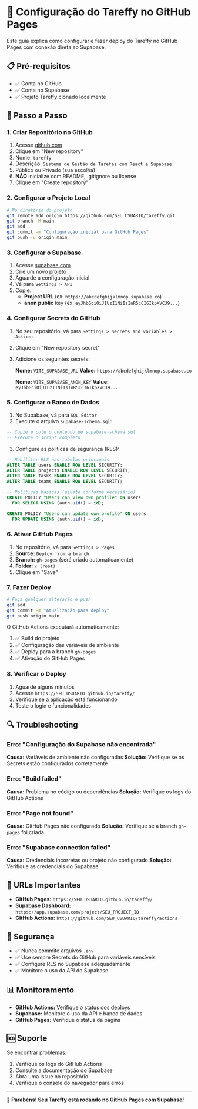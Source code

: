 # 🚀 Configuração do Tareffy no GitHub Pages

Este guia explica como configurar e fazer deploy do Tareffy no GitHub Pages com conexão direta ao Supabase.

## 📋 Pré-requisitos

- ✅ Conta no GitHub
- ✅ Conta no Supabase
- ✅ Projeto Tareffy clonado localmente

## 🔧 Passo a Passo

### 1. Criar Repositório no GitHub

1. Acesse [github.com](https://github.com)
2. Clique em "New repository"
3. Nome: `tareffy`
4. Descrição: `Sistema de Gestão de Tarefas com React e Supabase`
5. Público ou Privado (sua escolha)
6. **NÃO** inicialize com README, .gitignore ou license
7. Clique em "Create repository"

### 2. Configurar o Projeto Local

```bash
# No diretório do projeto
git remote add origin https://github.com/SEU_USUARIO/tareffy.git
git branch -M main
git add .
git commit -m "Configuração inicial para GitHub Pages"
git push -u origin main
```

### 3. Configurar o Supabase

1. Acesse [supabase.com](https://supabase.com)
2. Crie um novo projeto
3. Aguarde a configuração inicial
4. Vá para `Settings > API`
5. Copie:
   - **Project URL** (ex: `https://abcdefghijklmnop.supabase.co`)
   - **anon public** key (ex: `eyJhbGciOiJIUzI1NiIsInR5cCI6IkpXVCJ9...`)

### 4. Configurar Secrets do GitHub

1. No seu repositório, vá para `Settings > Secrets and variables > Actions`
2. Clique em "New repository secret"
3. Adicione os seguintes secrets:

   **Nome:** `VITE_SUPABASE_URL`
   **Value:** `https://abcdefghijklmnop.supabase.co`

   **Nome:** `VITE_SUPABASE_ANON_KEY`
   **Value:** `eyJhbGciOiJIUzI1NiIsInR5cCI6IkpXVCJ9...`

### 5. Configurar o Banco de Dados

1. No Supabase, vá para `SQL Editor`
2. Execute o arquivo `supabase-schema.sql`:

```sql
-- Copie e cole o conteúdo de supabase-schema.sql
-- Execute o script completo
```

3. Configure as políticas de segurança (RLS):

```sql
-- Habilitar RLS nas tabelas principais
ALTER TABLE users ENABLE ROW LEVEL SECURITY;
ALTER TABLE projects ENABLE ROW LEVEL SECURITY;
ALTER TABLE tasks ENABLE ROW LEVEL SECURITY;
ALTER TABLE teams ENABLE ROW LEVEL SECURITY;

-- Políticas básicas (ajuste conforme necessário)
CREATE POLICY "Users can view own profile" ON users
  FOR SELECT USING (auth.uid() = id);

CREATE POLICY "Users can update own profile" ON users
  FOR UPDATE USING (auth.uid() = id);
```

### 6. Ativar GitHub Pages

1. No repositório, vá para `Settings > Pages`
2. **Source:** `Deploy from a branch`
3. **Branch:** `gh-pages` (será criado automaticamente)
4. **Folder:** `/ (root)`
5. Clique em "Save"

### 7. Fazer Deploy

```bash
# Faça qualquer alteração e push
git add .
git commit -m "Atualização para deploy"
git push origin main
```

O GitHub Actions executará automaticamente:
1. ✅ Build do projeto
2. ✅ Configuração das variáveis de ambiente
3. ✅ Deploy para a branch `gh-pages`
4. ✅ Ativação do GitHub Pages

### 8. Verificar o Deploy

1. Aguarde alguns minutos
2. Acesse `https://SEU_USUARIO.github.io/tareffy/`
3. Verifique se a aplicação está funcionando
4. Teste o login e funcionalidades

## 🔍 Troubleshooting

### Erro: "Configuração do Supabase não encontrada"

**Causa:** Variáveis de ambiente não configuradas
**Solução:** Verifique se os Secrets estão configurados corretamente

### Erro: "Build failed"

**Causa:** Problema no código ou dependências
**Solução:** Verifique os logs do GitHub Actions

### Erro: "Page not found"

**Causa:** GitHub Pages não configurado
**Solução:** Verifique se a branch `gh-pages` foi criada

### Erro: "Supabase connection failed"

**Causa:** Credenciais incorretas ou projeto não configurado
**Solução:** Verifique as credenciais do Supabase

## 📱 URLs Importantes

- **GitHub Pages:** `https://SEU_USUARIO.github.io/tareffy/`
- **Supabase Dashboard:** `https://app.supabase.com/project/SEU_PROJECT_ID`
- **GitHub Actions:** `https://github.com/SEU_USUARIO/tareffy/actions`

## 🔐 Segurança

- ✅ Nunca commite arquivos `.env`
- ✅ Use sempre Secrets do GitHub para variáveis sensíveis
- ✅ Configure RLS no Supabase adequadamente
- ✅ Monitore o uso da API do Supabase

## 📊 Monitoramento

- **GitHub Actions:** Verifique o status dos deploys
- **Supabase:** Monitore o uso da API e banco de dados
- **GitHub Pages:** Verifique o status da página

## 🆘 Suporte

Se encontrar problemas:

1. Verifique os logs do GitHub Actions
2. Consulte a documentação do Supabase
3. Abra uma issue no repositório
4. Verifique o console do navegador para erros

---

**🎉 Parabéns! Seu Tareffy está rodando no GitHub Pages com Supabase!**

